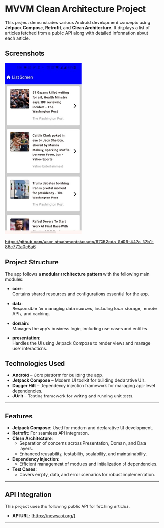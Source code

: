 # MVVM Clean Architecture Project

This project demonstrates various Android development concepts using **Jetpack Compose**, **Retrofit**, and **Clean Architecture**. It displays a list of articles fetched from a public API along with detailed information about each article.

## Screenshots

![Alt ListScreen](https://github.com/chaitanya888-pixe/MMDListApp/blob/f88cbfd869f808b780efb5209d6e4bdf6877a79e/ListScreen.jpg)


https://github.com/user-attachments/assets/87352eda-8d98-447a-87b1-86c772a0c6a6

## Project Structure

The app follows a **modular architecture pattern** with the following main modules:

- **core**:  
  Contains shared resources and configurations essential for the app.

- **data**:  
  Responsible for managing data sources, including local storage, remote APIs, and caching.

- **domain**:  
  Manages the app’s business logic, including use cases and entities.

- **presentation**:  
  Handles the UI using Jetpack Compose to render views and manage user interactions.

## Technologies Used

- **Android** – Core platform for building the app.
- **Jetpack Compose** – Modern UI toolkit for building declarative UIs.
- **Dagger Hilt** – Dependency injection framework for managing app-level dependencies.
- **JUnit** – Testing framework for writing and running unit tests.

---

## Features

- **Jetpack Compose**: Used for modern and declarative UI development.
- **Retrofit**: For seamless API integration.
- **Clean Architecture**: 
  - Separation of concerns across Presentation, Domain, and Data layers.
  - Enhanced reusability, testability, scalability, and maintainability.
- **Dependency Injection**: 
  - Efficient management of modules and initialization of dependencies.
- **Test Cases**:
  - Covers empty, data, and error scenarios for robust implementation.

---

## API Integration

This project uses the following public API for fetching articles:
- **API URL**: [https://newsapi.org/]

---


